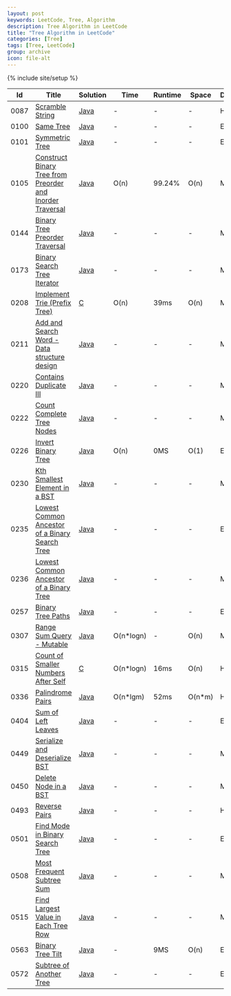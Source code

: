 ```yaml
---
layout: post
keywords: LeetCode, Tree, Algorithm
description: Tree Algorithm in LeetCode
title: "Tree Algorithm in LeetCode"
categories: [Tree]
tags: [Tree, LeetCode]
group: archive
icon: file-alt
---
```

{% include site/setup %}

|Id  | Title  | Solution   | Time | Runtime |  Space | Difficulty  | Catagory|
 ------------ | ------------ | ------------ | ------------ | ------------ | ------------ | ------------ | ------------
|0087|[Scramble String](https://leetcode.com/problems/scramble-string) | [Java](https://algorithm.dun.so/leetcode-87/)  |-|-|-|  Hard |Tree|
|0100|[Same Tree](https://leetcode.com/problems/same-tree/) | [Java](https://algorithm.dun.so/leetcode-100/)  |-|-|-|  Easy |Tree|
|0101|[Symmetric Tree](https://leetcode.com/problems/symmetric-tree) | [Java](https://algorithm.dun.so/leetcode-101/)  |-|-|-|  Easy |Tree|
|0105|[Construct Binary Tree from Preorder and Inorder Traversal](https://leetcode.com/problems/construct-binary-tree-from-preorder-and-inorder-traversal) | [Java](https://algorithm.dun.so/leetcode-105/)  | O(n) |99.24%| O(n)  |  Medium |Tree|
|0144|[Binary Tree Preorder Traversal](https://leetcode.com/problems/binary-tree-preorder-traversal) | [Java](https://algorithm.dun.so/leetcode-144/)  |-|-|-|  Medium |Tree|
|0173|[Binary Search Tree Iterator](https://leetcode.com/problems/binary-search-tree-iterator) | [Java](https://algorithm.dun.so/leetcode-173/)  |-|-|-|  Medium |Tree|
|0208|[Implement Trie (Prefix Tree)](https://leetcode.com/problems/implement-trie-prefix-tree) | [C](https://algorithm.dun.so/leetcode-208/)  | O(n) |39ms| O(n)  |  Medium |Tree|
|0211|[Add and Search Word - Data structure design](https://leetcode.com/problems/add-and-search-word-data-structure-design/) | [Java](https://algorithm.dun.so/leetcode-211/)  |-|-|-|  Medium |Tree|
|0220|[Contains Duplicate III](https://leetcode.com/problems/contains-duplicate-iii) | [Java](https://algorithm.dun.so/leetcode-220/)  |-|-|-|  Medium |Tree|
|0222|[Count Complete Tree Nodes](https://leetcode.com/problems/count-complete-tree-nodes/) | [Java](https://algorithm.dun.so/leetcode-222/)  |-|-|-|  Medium |Tree|
|0226|[Invert Binary Tree](https://leetcode.com/problems/invert-binary-tree/) | [Java](https://algorithm.dun.so/leetcode-226/)  | O(n) |0MS| O(1)  |  Easy |Tree|
|0230|[Kth Smallest Element in a BST](https://leetcode.com/problems/kth-smallest-element-in-a-bst) | [Java](https://algorithm.dun.so/leetcode-230/)  |-|-|-|  Medium |Tree|
|0235|[Lowest Common Ancestor of a Binary Search Tree](https://leetcode.com/problems/lowest-common-ancestor-of-a-binary-search-tree/) | [Java](https://algorithm.dun.so/leetcode-235/)  |-|-|-|  Easy |Tree|
|0236|[Lowest Common Ancestor of a Binary Tree](https://leetcode.com/problems/lowest-common-ancestor-of-a-binary-tree) | [Java](https://algorithm.dun.so/leetcode-236/)  |-|-|-|  Medium |Tree|
|0257|[Binary Tree Paths](https://leetcode.com/problems/binary-tree-paths) | [Java](https://algorithm.dun.so/leetcode-257/)  |-|-|-|  Easy |Tree|
|0307|[Range Sum Query - Mutable](https://leetcode.com/problems/range-sum-query-mutable) | [Java](https://algorithm.dun.so/leetcode-307/)  | O(n\*logn) |-| O(n)  |  Medium |Tree|
|0315|[Count of Smaller Numbers After Self](https://leetcode.com/problems/count-of-smaller-numbers-after-self) | [C](https://algorithm.dun.so/leetcode-315/)  | O(n\*logn) |16ms| O(n)  |  Hard |Tree|
|0336|[Palindrome Pairs](https://leetcode.com/problems/palindrome-pairs) | [Java](https://algorithm.dun.so/leetcode-336/)  | O(n\*lgm) |52ms| O(n\*m)  |  Hard |Tree|
|0404|[Sum of Left Leaves](https://leetcode.com/problems/sum-of-left-leaves/description/) | [Java](https://algorithm.dun.so/leetcode-404/)|-|-|-|Easy|Tree|
|0449|[Serialize and Deserialize BST](https://leetcode.com/problems/serialize-and-deserialize-bst/) | [Java](https://algorithm.dun.so/leetcode-449/)|-|-|-|Medium|Tree|
|0450|[Delete Node in a BST](https://leetcode.com/problems/delete-node-in-a-bst/) | [Java](https://algorithm.dun.so/leetcode-450/)|-|-|-|Medium|Tree|
|0493|[Reverse Pairs](https://leetcode.com/problems/reverse-pairs/) | [Java](https://algorithm.dun.so/leetcode-493/)|-|-|-|Hard|Tree|
|0501|[Find Mode in Binary Search Tree](https://leetcode.com/problems/find-mode-in-binary-search-tree/) | [Java](https://algorithm.dun.so/leetcode-501/)|-|-|-|Easy|Tree|
|0508|[Most Frequent Subtree Sum](https://leetcode.com/problems/most-frequent-subtree-sum/) | [Java](https://algorithm.dun.so/leetcode-508/)|-|-|-|Medium|Tree|
|0515|[Find Largest Value in Each Tree Row](https://leetcode.com/problems/find-largest-value-in-each-tree-row/) | [Java](https://algorithm.dun.so/leetcode-515/)|-|-|-|Medium|Tree|
|0563|[Binary Tree Tilt](https://leetcode.com/problems/binary-tree-tilt)| [Java](https://algorithm.dun.so/leetcode-563/)  | - |9MS| O(n)  |  Easy |Tree|
|0572|[Subtree of Another Tree](https://leetcode.com/problems/subtree-of-another-tree)| [Java](https://algorithm.dun.so/leetcode-572/)  |-|-|-|  Easy |Tree|



